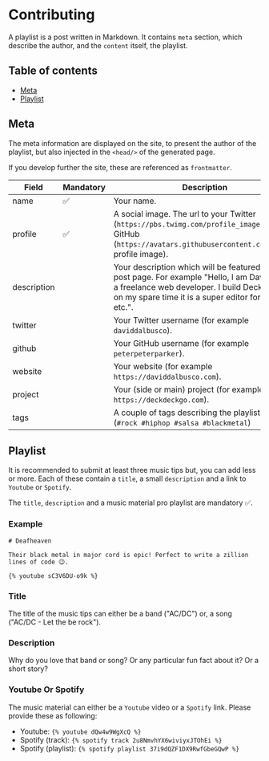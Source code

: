# Contributing

A playlist is a post written in Markdown. It contains `meta` section, which describe the author, and the `content` itself, the playlist.

## Table of contents

- [Meta](#meta)
- [Playlist](#playlist)

## Meta

The meta information are displayed on the site, to present the author of the playlist, but also injected in the `<head/>` of the generated page.

If you develop further the site, these are referenced as `frontmatter`.

| Field | Mandatory | Description |
|---|---|---|
| name | ✅ | Your name. |
| profile | ✅ | A social image. The url to your Twitter (`https://pbs.twimg.com/profile_images/...`) or GitHub (`https://avatars.githubusercontent.com/u/...`) profile image). |
| description |   | Your description which will be featured on the post page. For example "Hello, I am David. I am a freelance web developer. I build DeckDeckGo on my spare time it is a super editor for slides etc.".  |
| twitter | | Your Twitter username (for example `daviddalbusco`). |
| github | | Your GitHub username (for example `peterpeterparker`). |
| website | | Your website (for example `https://daviddalbusco.com`). |
| project | | Your (side or main) project (for example `https://deckdeckgo.com`). |
| tags | | A couple of tags describing the playlist style (`#rock #hiphop #salsa #blackmetal`) |

## Playlist

It is recommended to submit at least three music tips but, you can add less or more. Each of these contain a `title`, a small `description` and a link to `Youtube` or `Spotify`.

The `title`, `description` and a music material pro playlist are mandatory  ✅.

### Example

```
# Deafheaven

Their black metal in major cord is epic! Perfect to write a zillion lines of code 😉.

{% youtube sC3V6DU-o9k %}
```

### Title

The title of the music tips can either be a band ("AC/DC") or, a song ("AC/DC - Let the be rock").

### Description

Why do you love that band or song? Or any particular fun fact about it? Or a short story?

### Youtube Or Spotify

The music material can either be a `Youtube` video or a `Spotify` link. Please provide these as following:

- Youtube: `{% youtube dQw4w9WgXcQ %}`
- Spotify (track): `{% spotify track 2u8NmvhYX6wiviyxJTOhEi %}`
- Spotify (playlist): `{% spotify playlist 37i9dQZF1DX9RwfGbeGQwP %}`

